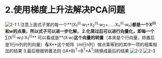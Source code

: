 # 2.使用梯度上升法解决PCA问题
![2-1](https://upload-images.jianshu.io/upload_images/7220971-ff9d15525b23c7e7.png?imageMogr2/auto-orient/strip%7CimageView2/2/w/1240)
1.注意上面式子里的每一个**(X<sub>1</sub><sup>(i)</sup>·w<sub>1</sub>+X<sub>2</sub><sup>(i)</sup>·w<sub>2</sub>+......X<sub>n</sub><sup>(i)</sup>·w<sub>n</sub>)**都是一个X<sup>(i)</sup>和w的点乘，所以式子可以进一步化解，
2.化简过后可以进行向量化，即每一个**∑(X<sup>(i)</sup>·w<sub>1</sub>)·X<sub>1</sub><sup>(i)</sup>** 可以看成是**(X·w)**这个向量的转置**（本来是个行向量，转置后是1行m列的列向量）**与**X**这个矩阵（m行n列）做点乘等到的其中一项的相乘相加的结果
3.最后根据转置法则 ((A*B)<sup>T</sup>=B<sup>T</sup>*A<sup>T</sup>)转换成最后的结果
![2-2](https://upload-images.jianshu.io/upload_images/7220971-93e09cf30e962be5.png?imageMogr2/auto-orient/strip%7CimageView2/2/w/1240)
![2-3](https://upload-images.jianshu.io/upload_images/7220971-03a92400da6bb815.png?imageMogr2/auto-orient/strip%7CimageView2/2/w/1240)
